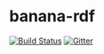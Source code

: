 banana-rdf
==========

[![Build Status](https://secure.travis-ci.org/betehess/banana-rdf-example.png)](http://travis-ci.org/betehess/banana-rdf-example) [![Gitter](https://badges.gitter.im/Join%20Chat.svg)](https://gitter.im/w3c/banana-rdf?utm_source=badge&utm_medium=badge&utm_campaign=pr-badge&utm_content=badge)
